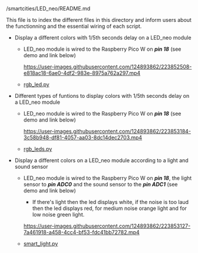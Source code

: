 /smartcities/LED_neo/README.md

This file is to index the different files in this directory and inform users about the functionning and the essential wiring of each script. 

* Display a different colors with 1/5th seconds delay on a LED_neo module
  - LED_neo module is wired to the Raspberry Pico W on ***pin 18*** (see demo and link below)

    https://user-images.githubusercontent.com/124893862/223852508-e818ac18-6ae0-4df2-983e-8975a762a297.mp4


  - [rgb_led.py](https://github.com/HEPL-Galhardo/smartcities/blob/main/LED_neo/rgb_led.py)
  
* Different types of funtions to display colors with 1/5th seconds delay on a LED_neo module
  - LED_neo module is wired to the Raspberry Pico W on ***pin 18*** (see demo and link below)
      
   

    https://user-images.githubusercontent.com/124893862/223853184-3c58b948-df81-4057-aa03-8dc14dec2703.mp4



  - [rgb_leds.py](https://github.com/HEPL-Galhardo/smartcities/blob/main/LED_neo/rgb_leds.py)
  
* Display a different colors on a LED_neo module according to a light and sound sensor
  - LED_neo module is wired to the Raspberry Pico W on ***pin 18***, the light sensor to ***pin ADC0*** and the sound sensor to the ***pin ADC1*** (see demo and link below)
    - If there's light then the led displays white, if the noise is too laud then the led displays red, for medium noise orange light and for low noise green light.
      
     https://user-images.githubusercontent.com/124893862/223853127-7a461918-a458-4cc4-bf53-fdc41bb72782.mp4

  - [smart_light.py](https://github.com/HEPL-Galhardo/smartcities/blob/main/LED_neo/smart_light.py)
